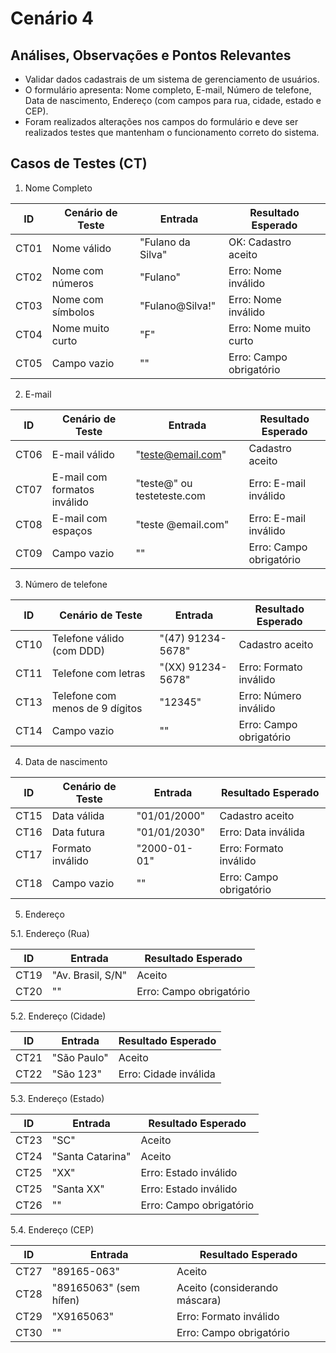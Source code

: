 # Cenário 4

## Análises, Observações e Pontos Relevantes
- Validar dados cadastrais de um sistema de gerenciamento de usuários.
- O formulário apresenta: Nome completo, E-mail, Número de telefone, Data de nascimento, Endereço (com campos para rua, cidade, estado e CEP).
- Foram realizados alterações nos campos do formulário e deve ser realizados testes que mantenham o funcionamento correto do sistema.

## Casos de Testes (CT)

1. Nome Completo

| ID   | Cenário de Teste  | Entrada           | Resultado Esperado      |
| ---- | ----------------- | ----------------- | ----------------------- |
| CT01 | Nome válido       | "Fulano da Silva" | OK:   Cadastro aceito   |
| CT02 | Nome com números  | "Fulano"          | Erro: Nome inválido     |
| CT03 | Nome com símbolos | "Fulano\@Silva!"  | Erro: Nome inválido     |
| CT04 | Nome muito curto  | "F"               | Erro: Nome muito curto  |
| CT05 | Campo vazio       | ""                | Erro: Campo obrigatório |

2. E-mail

| ID   | Cenário de Teste            | Entrada                                     | Resultado Esperado      |
| ---- | --------------------------- | ------------------------------------------- | ----------------------- |
| CT06 | E-mail válido               | "teste@email.com"                           | Cadastro aceito         |
| CT07 | E-mail com formatos inválido| "teste@" ou testeteste.com                  | Erro: E-mail inválido   |
| CT08 | E-mail com espaços          | "teste @email.com"                          | Erro: E-mail inválido   |
| CT09 | Campo vazio                 | ""                                          | Erro: Campo obrigatório |

3. Número de telefone

| ID   | Cenário de Teste                | Entrada           | Resultado Esperado      |
| ---- | ------------------------------- | ----------------- | ----------------------- |
| CT10 | Telefone válido (com DDD)       | "(47) 91234-5678" | Cadastro aceito         |
| CT11 | Telefone com letras             | "(XX) 91234-5678" | Erro: Formato inválido  |
| CT13 | Telefone com menos de 9 dígitos | "12345"           | Erro: Número inválido   |
| CT14 | Campo vazio                     | ""                | Erro: Campo obrigatório |

4. Data de nascimento

| ID   | Cenário de Teste | Entrada      | Resultado Esperado      |
| ---- | ---------------- | ------------ | ----------------------- |
| CT15 | Data válida      | "01/01/2000" | Cadastro aceito         |
| CT16 | Data futura      | "01/01/2030" | Erro: Data inválida     |
| CT17 | Formato inválido | "2000-01-01" | Erro: Formato inválido  |
| CT18 | Campo vazio      | ""           | Erro: Campo obrigatório |

5. Endereço

5.1. Endereço (Rua)

| ID   | Entrada              | Resultado Esperado      |
| ---- | -------------------- | ----------------------- |
| CT19 | "Av. Brasil, S/N"    | Aceito                  |
| CT20 | ""                   | Erro: Campo obrigatório |

5.2. Endereço (Cidade)

| ID    | Entrada     | Resultado Esperado      |
| ----- | ----------- | ----------------------- |
| CT21 | "São Paulo" | Aceito                |
| CT22 | "São 123"   | Erro: Cidade inválida |

5.3. Endereço (Estado)

| ID    | Entrada          | Resultado Esperado        |
| ----- | -----------      | ------------------------- |
| CT23 | "SC"             | Aceito                    |
| CT24 | "Santa Catarina" | Aceito                    |
| CT25 | "XX"             | Erro: Estado inválido     |
| CT25 | "Santa XX"       | Erro: Estado inválido     |
| CT26 | ""               | Erro: Campo obrigatório   |

5.4. Endereço (CEP)

| ID   | Entrada                | Resultado Esperado             |
| ---- | ---------------------  | --------------------------     |
| CT27 | "89165-063"            | Aceito                         |
| CT28 | "89165063" (sem hífen) | Aceito (considerando máscara)  |
| CT29 | "X9165063"             | Erro: Formato inválido         |
| CT30 | ""                     | Erro: Campo obrigatório        |
